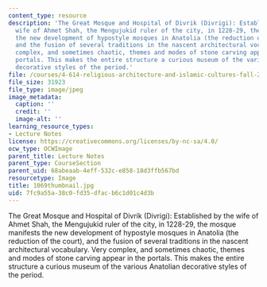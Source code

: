 ```yaml
---
content_type: resource
description: 'The Great Mosque and Hospital of Divrik (Divrigi): Established by the
  wife of Ahmet Shah, the Mengujukid ruler of the city, in 1228-29, the mosque manifests
  the new development of hypostyle mosques in Anatolia (the reduction of the court),
  and the fusion of several traditions in the nascent architectural vocabulary. Very
  complex, and sometimes chaotic, themes and modes of stone carving appear in the
  portals. This makes the entire structure a curious museum of the various Anatolian
  decorative styles of the period.'
file: /courses/4-614-religious-architecture-and-islamic-cultures-fall-2002/7fc9a55a38c0fd35dfacb6c1d01c4d3b_1069thumbnail.jpg
file_size: 31923
file_type: image/jpeg
image_metadata:
  caption: ''
  credit: ''
  image-alt: ''
learning_resource_types:
- Lecture Notes
license: https://creativecommons.org/licenses/by-nc-sa/4.0/
ocw_type: OCWImage
parent_title: Lecture Notes
parent_type: CourseSection
parent_uid: 68abeaab-4eff-532c-e858-18d3ffb567bd
resourcetype: Image
title: 1069thumbnail.jpg
uid: 7fc9a55a-38c0-fd35-dfac-b6c1d01c4d3b
---
```

The Great Mosque and Hospital of Divrik (Divrigi): Established by the wife of Ahmet Shah, the Mengujukid ruler of the city, in 1228-29, the mosque manifests the new development of hypostyle mosques in Anatolia (the reduction of the court), and the fusion of several traditions in the nascent architectural vocabulary. Very complex, and sometimes chaotic, themes and modes of stone carving appear in the portals. This makes the entire structure a curious museum of the various Anatolian decorative styles of the period.